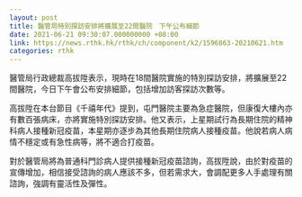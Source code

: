 ```yaml
---
layout: post
title: 醫管局特別探訪安排將擴展至22間醫院　下午公布細節
date: 2021-06-21 09:30:07.000000000 +08:00
link: https://news.rthk.hk/rthk/ch/component/k2/1596863-20210621.htm
categories: rthk
---
```


醫管局行政總裁高拔陞表示，現時在18間醫院實施的特別探訪安排，將擴展至22間醫院，今日下午會公布安排細節，包括增加訪客探訪次數等。

高拔陞在本台節目《千禧年代》提到，屯門醫院主要為急症醫院，但康復大樓內亦有數百張病床，亦將實施特別探訪安排。他又表示，上星期試行為長期住院的精神科病人接種新冠疫苗，本星期亦逐步為其他長期住院病人接種疫苗。他說若病人病情不穩定或有急性病等，將不適合打疫苗。

對於醫管局將為普通科門診病人提供接種新冠疫苗諮詢，高拔陞說，由於對疫苗的宣傳增加，相信接受諮詢的病人應該不多，但若需求大，會調配更多人手處理有關諮詢，強調有靈活性及彈性。
